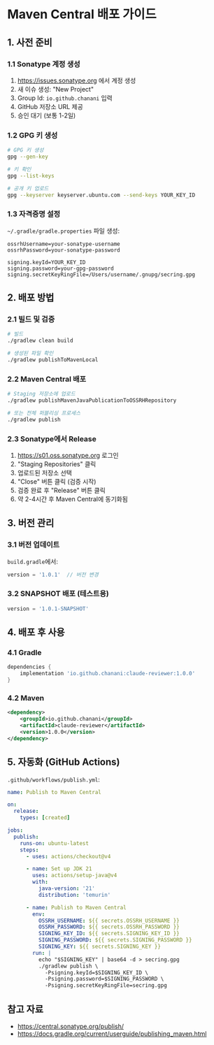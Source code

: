 # Maven Central 배포 가이드

## 1. 사전 준비

### 1.1 Sonatype 계정 생성
1. https://issues.sonatype.org 에서 계정 생성
2. 새 이슈 생성: "New Project"
3. Group Id: `io.github.chanani` 입력
4. GitHub 저장소 URL 제공
5. 승인 대기 (보통 1-2일)

### 1.2 GPG 키 생성
```bash
# GPG 키 생성
gpg --gen-key

# 키 확인
gpg --list-keys

# 공개 키 업로드
gpg --keyserver keyserver.ubuntu.com --send-keys YOUR_KEY_ID
```

### 1.3 자격증명 설정
`~/.gradle/gradle.properties` 파일 생성:
```properties
ossrhUsername=your-sonatype-username
ossrhPassword=your-sonatype-password

signing.keyId=YOUR_KEY_ID
signing.password=your-gpg-password
signing.secretKeyRingFile=/Users/username/.gnupg/secring.gpg
```

## 2. 배포 방법

### 2.1 빌드 및 검증
```bash
# 빌드
./gradlew clean build

# 생성된 파일 확인
./gradlew publishToMavenLocal
```

### 2.2 Maven Central 배포
```bash
# Staging 저장소에 업로드
./gradlew publishMavenJavaPublicationToOSSRHRepository

# 또는 전체 퍼블리싱 프로세스
./gradlew publish
```

### 2.3 Sonatype에서 Release
1. https://s01.oss.sonatype.org 로그인
2. "Staging Repositories" 클릭
3. 업로드된 저장소 선택
4. "Close" 버튼 클릭 (검증 시작)
5. 검증 완료 후 "Release" 버튼 클릭
6. 약 2-4시간 후 Maven Central에 동기화됨

## 3. 버전 관리

### 3.1 버전 업데이트
`build.gradle`에서:
```gradle
version = '1.0.1'  // 버전 변경
```

### 3.2 SNAPSHOT 배포 (테스트용)
```gradle
version = '1.0.1-SNAPSHOT'
```

## 4. 배포 후 사용

### 4.1 Gradle
```gradle
dependencies {
    implementation 'io.github.chanani:claude-reviewer:1.0.0'
}
```

### 4.2 Maven
```xml
<dependency>
    <groupId>io.github.chanani</groupId>
    <artifactId>claude-reviewer</artifactId>
    <version>1.0.0</version>
</dependency>
```

## 5. 자동화 (GitHub Actions)

`.github/workflows/publish.yml`:
```yaml
name: Publish to Maven Central

on:
  release:
    types: [created]

jobs:
  publish:
    runs-on: ubuntu-latest
    steps:
      - uses: actions/checkout@v4

      - name: Set up JDK 21
        uses: actions/setup-java@v4
        with:
          java-version: '21'
          distribution: 'temurin'

      - name: Publish to Maven Central
        env:
          OSSRH_USERNAME: ${{ secrets.OSSRH_USERNAME }}
          OSSRH_PASSWORD: ${{ secrets.OSSRH_PASSWORD }}
          SIGNING_KEY_ID: ${{ secrets.SIGNING_KEY_ID }}
          SIGNING_PASSWORD: ${{ secrets.SIGNING_PASSWORD }}
          SIGNING_KEY: ${{ secrets.SIGNING_KEY }}
        run: |
          echo "$SIGNING_KEY" | base64 -d > secring.gpg
          ./gradlew publish \
            -Psigning.keyId=$SIGNING_KEY_ID \
            -Psigning.password=$SIGNING_PASSWORD \
            -Psigning.secretKeyRingFile=secring.gpg
```

## 참고 자료
- https://central.sonatype.org/publish/
- https://docs.gradle.org/current/userguide/publishing_maven.html
